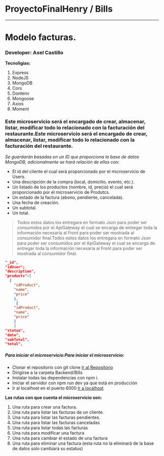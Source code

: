 # ProyectoFinalHenry / Bills

---
# Modelo facturas.
### Developer: Axel Castillo

**Tecnoligias:**
1. Express
2. NodeJS
3. MongoDB
4. Cors
5. Dontenv
6. Mongoose
7. Axios
8. Moment

### Este microservicio será el encargado de crear, almacenar, listar, modificar todo lo relacionado con la facturación del restaurante.Este microservicio será el encargado de crear, almacenar, listar, modificar todo lo relacionado con la facturación del restaurante.

*Se guardarán basadas en un ID que proporciona la base de datos MongoDB, adicionalmente se hará relación de ellas con:*

- El id del cliente el cual será proporcionado por el microservicio de Users.
- Una descripción de la compra (local, domicilio, evento, etc.).
- Un listado de los productos (nombre, id, precio) el cual será proporcionado por el microservicio de Produtcs. 
- Un estado de la factura (abono, pendiente, cancelada).
- Una fecha de creación.
- Un subtotal.
- Un total.

> Todos estos datos los entregara en formato Json para poder ser consumidos por el ApiGateway el cual se encarga de entregar toda la información necesaria al Front para poder ser mostrada al consumidor final.Todos estos datos los entregara en formato Json para poder ser consumidos por el ApiGateway el cual se encarga de entregar toda la información necesaria al Front para poder ser mostrada al consumidor final.

```json
"_id",
"idUser";
"description",
"products":[
  {
    "idProduct",
    "name",
    "price"
    },
     {
    "idProduct",
    "name",
    "price"
    }
    ]
"status",
"date",
"subTotal",
"total",
```

##### Para iniciar el microservicio:Para iniciar el microservicio:

- Clonar el repositorio con git clone [Ir al Repositorio](http://https://github.com/CarlosGiovannyG/ProyectoFinalHenry/tree/main "Enlace del Repositorio")
- Dirigirse a la carpeta Backend/Bills
- Instalar todas las dependencias con npm i.
- Iniciar el servidor con npm run dev ya que está en producción
- Ir al localhost en el puerto 6000 [Ir a localhost](http://localhost:6000 "Ir a localhost")

**Las rutas con que cuenta el microservicio son:**
1. Una ruta para crear una factura.
2. Una ruta para listar las facturas de un cliente.
3. Una ruta para listar las facturas pendientes.
4. Una ruta para listar las facturas canceladas
5. Una ruta para listar todas las facturas
6. Una ruta para modificar una factura
7. Una ruta para cambiar el estado de una factura
8. Una ruta para eliminar una factura (esta ruta no la eliminará de la base de datos solo cambiará su estatus)